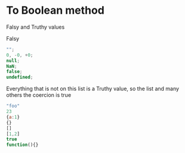 # To Boolean method

Falsy and Truthy values

Falsy

```js
"";
0, -0, +0;
null;
NaN;
false;
undefined;
```

Everything that is not on this list is a Truthy value, so the list and many others the coercion is true

```js
"foo"
23
{a:1}
{}
[]
[1,2]
true
function(){}
```
